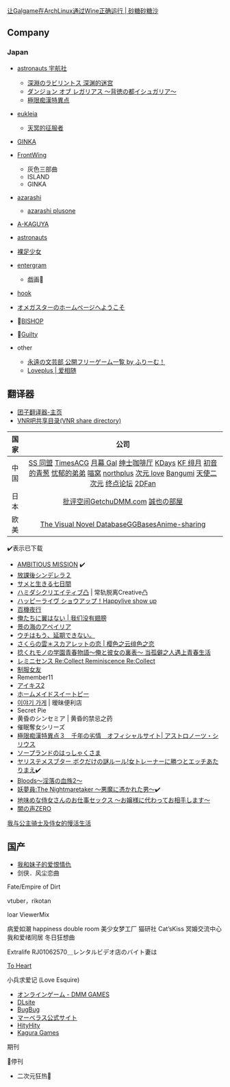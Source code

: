   

[让Galgame在ArchLinux通过Wine正确运行 | 砂糖砂糖沙](https://blacksand.top/2021/08/25/%E8%AE%A9Galgame%E5%9C%A8ArchLinux%E9%80%9A%E8%BF%87Wine%E6%AD%A3%E7%A1%AE%E8%BF%90%E8%A1%8C/#Wine%E7%9B%B8%E5%85%B3%E8%BF%90%E8%A1%8C%E5%BA%93%E9%85%8D%E7%BD%AE)
## Company

### Japan

- [astronauts 宇航社](http://www.astronauts.co.jp/top.html)
	- [深淵のラビリントス 深渊的迷宫](http://www.astronauts.co.jp/sirius/loa/)
	- [ダンジョン オブ レガリアス 〜背徳の都イシュガリア〜](http://www.astronauts.co.jp/sirius/regalias/index.html)
	- [極限痴漢特異点]()

- [eukleia](https://www.eukleia.co.jp/eushully/main.html)
	- [天冥的征服者](https://www.eukleia.co.jp/eushully/eu020.html)

- [GINKA](https://2dfan.org/subjects/10866)
- [FrontWing](http://frontwing.jp/)
	- 灰色三部曲
	- ISLAND
	- GINKA
- [azarashi](http://azarashi-soft.nexton-net.jp/top.html)
	- [azarashi plusone](http://azarashi-soft-plusone.nexton-net.jp/top.html)
- [A-KAGUYA](http://www.a-kaguya.com/top.html)
- [astronauts](http://www.astronauts.co.jp/top.html)
- [裸足少女](https://hadashi.product.co.jp/main.html)
- [entergram](http://www.entergram.co.jp/)
	- 戯画🔐
- [hook](https://www.hook-net.jp/)
- [オメガスターのホームページへようこそ](http://www.omega-star.jp/)

- 🔞[BISHOP](http://www.bishop.jp/top.html)
- 🔞[Guilty](http://www.guilty-soft.com/)

- other
	- [永遠の文芸部 公開フリーゲーム一覧 by ふりーむ！](https://www.freem.ne.jp/brand/189)
	- [Loveplus | 爱相随](https://mzh.moegirl.org.cn/%E7%88%B1%E7%9B%B8%E9%9A%8F%E7%B3%BB%E5%88%97)



## 翻译器

- [团子翻译器-主页](https://translator.dango.cloud/)
- [VNR吧共享目录(VNR share directory)](http://vnr-file.ysepan.com/)

 

| 国家 |                                                                                                                                                                                                                                                                       公司                                                                                                                                                                                                                                                                       |
|:----:|:------------------------------------------------------------------------------------------------------------------------------------------------------------------------------------------------------------------------------------------------------------------------------------------------------------------------------------------------------------------------------------------------------------------------------------------------------------------------------------------------------------------------------------------------:|
| 中国 | [SS 同盟](https://sstm.moe/) [TimesACG](https://www.acg23.com/) [月幕 Gal](https://www.ymgal.com/) [绅士咖啡厅](https://sskft.xyz) [KDays](https://bbs2.kdays.net/) [KF 绯月](https://bbs.kfpromax.com/index.php) [初音的青葱](https://www.yngal.com/) [忧郁的弟弟](https://www.okloli.com) [喵窝](https://www.nyavoo.com/) [northplus](https://bbs.imoutolove.me/) [次元 love](https://www.ciyuanlove.com/) [Bangumi](https://bangumi.tv/) [天使二次元](https://www.tianshi2.cc/) [终点论坛](https://bbs.zdfx.net/) [2DFan](https://galge.fun/) |
| 日本 |                                                                                                                                                                                             [批评空间](http://erogamescape.dyndns.org/)[Getchu](http://www.getchu.com/top.html)[DMM.com](https://www.dmm.com/) [誠也の部屋](https://seiya-saiga.com)                                                                                                                                                                                             |
| 欧美 |                                                                                                                                                                                                         [The Visual Novel Database](https://vndb.org/)[GGBases](https://ggbases.dlgal.com/)[Anime-sharing](http://www.anime-sharing.com)                                                                                                                                                                                                         |

✔️表示已下载

- [AMBITIOUS MISSION](http://sagapla.net/works/ambitious/index.html#top) ✔️
- [放課後シンデレラ２](https://www.hook-net.jp/houkago2/)
- [サメと生きる七日間](https://www.cuffs.co.jp/products/samenana/)
- [ハミダシクリエイティブ凸](https://madosoft.net/totsu/) | 常轨脱离Creative凸
- [ハッピーライヴ ショウアップ！Happylive show up](http://www.favo-soft.jp/soft/product/happylive_showup/index.html)
- [百機夜行](http://tech-gj.jp/products/hyakki/)
- [俺たちに翼はない | 我们没有翅膀 ](https://www.marv.jp/special/oretsuba/)
- [景の海のアペイリア](http://www.silkysplus.jp/game/apeiria/index.html)
- [ウチはもう、延期できない。](https://www.cuffs.co.jp/products/enking/)
- [さくらの雲＊スカアレットの恋 | 樱色之云绯色之恋](https://cabbage-soft.com/products/scarlet/)
- [捻くれモノの学園青春物語〜俺と彼女の裏表〜 当孤僻之人遇上青春生活](http://libido-soft.net/2nd/)
- [レミニセンス Re:Collect Reminiscence Re:Collect](https://vndb.org/v14069)
- [制服女友](https://hikarifield.co.jp/seikano/index.html)
- Remember11
- [アイキス2](http://entergram.co.jp/aikiss2/)
- [ホームメイドスイートピー](http://www.silkysconnect.jp/homemaid/index.html)
- [이야기 가게](http://www.talesshop.com/?page=product&query=some) | 暧昧便利店
- Secret Pie
- 黄昏のシンセミア | 黄昏的禁忌之药
- 催眠奪女シリーズ
- [極限痴漢特異点３　千年の劣情　オフィシャルサイト| アストロノーツ・シリウス](http://astronauts.co.jp/sirius/emt3/index.html)
- [ソープランドのはっしゃくさま](http://www.hendingerg.com/products/hassyakusama/index.html)
- [ヤリステメスブター ボクだけの謎ルール!女トレーナーに勝つとエッチあたりまえ](https://www.dlsite.com/maniax/work/=/product_id/RJ01082861.html "ヤリステメスブター ボクだけの謎ルール!女トレーナーに勝つとエッチあたりまえ")✔️
- [Bloods～淫落の血族2～](https://www.getchu.com/soft.phtml?id=686399&gc=gc)
- [妖夢員:The Nightmaretaker ～悪魔に憑かれた男～](https://www.dlsite.com/maniax/work/=/product_id/RJ01048672.html)✔️
- [地味めな侍女さんのお仕事セックス ～お嬢様に代わってお相手します～](https://www.dlsite.com/pro/work/=/product_id/VJ012524.html)
- [闇の声ZERO](https://vndb.org/v741#main)


[我与公主骑士及侍女的慢活生活](https://store.steampowered.com/app/1934900/_/?l=schinese)
## 国产

- [我和妹子的爱恨情仇](https://store.steampowered.com/app/2425380/_/)
- 剑侠．风尘恋曲

Fate/Empire of Dirt


vtuber，rikotan

loar ViewerMix

病爱如潮
happiness double room
美少女梦工厂
猫研社 Cat’sKiss
冥婚交流中心
我和爱绪同居
冬日狂想曲

Extralife
RJ01062570＿レンタルビデオ店のバイト妻は

[To Heart](https://zh.moegirl.org.cn/ToHeart)

小兵求爱记 (Love Esquire)


- [オンラインゲーム - DMM GAMES](https://games.dmm.com/)
- [DLsite](https://www.dlsite.com) 
- [BugBug](https://bugbug.news/)
- [マーベラス公式サイト](https://www.marv.jp/)
- [HityHity](https://www.hityhity.com/)
- [Kagura Games](https://www.kaguragames.com/)


期刊

🚫停刊

- 二次元狂热🚫

